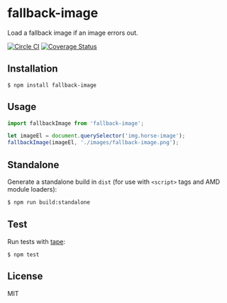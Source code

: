 # fallback-image

Load a fallback image if an image errors out.

[![Circle CI](https://circleci.com/gh/zakangelle/fallback-image/tree/master.svg?style=shield)](https://circleci.com/gh/zakangelle/fallback-image/tree/master) [![Coverage Status](https://img.shields.io/coveralls/zakangelle/fallback-image.svg)](https://coveralls.io/github/zakangelle/fallback-image?branch=master)

## Installation

```
$ npm install fallback-image
```

## Usage

```js
import fallbackImage from 'fallback-image';

let imageEl = document.querySelector('img.horse-image');
fallbackImage(imageEl, './images/fallback-image.png');
```

## Standalone

Generate a standalone build in `dist` (for use with `<script>` tags and AMD module loaders):

```sh
$ npm run build:standalone
```

## Test

Run tests with [tape](https://github.com/substack/tape):

```
$ npm test
```

## License

MIT
